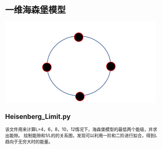 # 一维海森堡模型

![1.png](https://raw.githubusercontent.com/Tikmoing/Heisenberg-Model/main/png/1.png)

## Heisenberg_Limit.py
该文件用来计算L=4，6，8，10，12情况下，海森堡模型的最低两个能级，并求出能隙。
绘制能隙和1/L的的关系图，发现可以利用一阶和二阶进行拟合，得到L趋向于无穷大时的能量。

